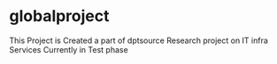 # globalproject

This Project is Created a part of dptsource Research project on IT infra Services 
Currently in Test phase
